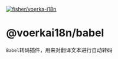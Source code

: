 [![fisher/voerka-i18n](https://gitee.com/zhangfisher/voerka-i18n/widgets/widget_card.svg?colors=4183c4,ffffff,ffffff,e3e9ed,666666,9b9b9b)](https://gitee.com/zhangfisher/voerka-i18n)
# @voerkai18n/babel

`Babel`转码插件，用来对翻译文本进行自动转码
